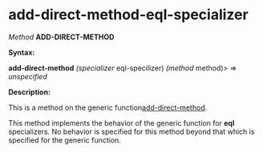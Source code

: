 add-direct-method-eql-specializer
=================================

*Method* **ADD-DIRECT-METHOD**

**Syntax:**

**add-direct-method** *(specializer* eql-specilizer) *(method* method)> => *unspecified*

**Description:**

This is a method on the generic function[add-direct-method](/docs/meta-object-protocol/add-direct-method).

This method implements the behavior of the generic function for **eql** specializers. No behavior is specified for this method beyond that which is specified for the generic function.
